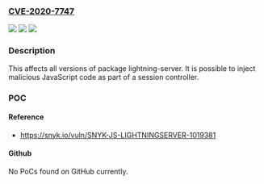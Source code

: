 ### [CVE-2020-7747](https://cve.mitre.org/cgi-bin/cvename.cgi?name=CVE-2020-7747)
![](https://img.shields.io/static/v1?label=Product&message=lightning-server&color=blue)
![](https://img.shields.io/static/v1?label=Version&message=%3E%3D%200%20&color=brighgreen)
![](https://img.shields.io/static/v1?label=Vulnerability&message=Cross-site%20Scripting%20(XSS)&color=brighgreen)

### Description

This affects all versions of package lightning-server. It is possible to inject malicious JavaScript code as part of a session controller.

### POC

#### Reference
- https://snyk.io/vuln/SNYK-JS-LIGHTNINGSERVER-1019381

#### Github
No PoCs found on GitHub currently.

